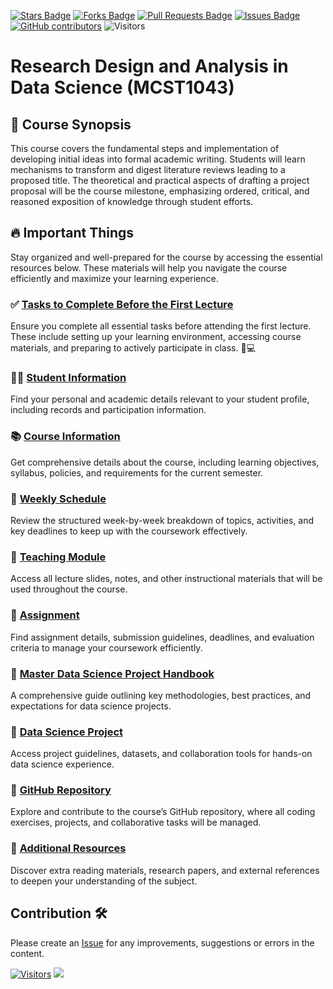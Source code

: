 <a href="https://github.com/drshahizan/research-design/stargazers"><img src="https://img.shields.io/github/stars/drshahizan/research-design" alt="Stars Badge"/></a>
<a href="https://github.com/drshahizan/research-design/network/members"><img src="https://img.shields.io/github/forks/drshahizan/research-design" alt="Forks Badge"/></a>
<a href="https://github.com/drshahizan/research-design/pulls"><img src="https://img.shields.io/github/issues-pr/drshahizan/research-design" alt="Pull Requests Badge"/></a>
<a href="https://github.com/drshahizan/research-design"><img src="https://img.shields.io/github/issues/drshahizan/research-design" alt="Issues Badge"/></a>
<a href="https://github.com/drshahizan/research-design/graphs/contributors"><img alt="GitHub contributors" src="https://img.shields.io/github/contributors/drshahizan/research-design?color=2b9348"></a>
![Visitors](https://api.visitorbadge.io/api/visitors?path=https%3A%2F%2Fgithub.com%2Fdrshahizan%2BDM&labelColor=%23d9e3f0&countColor=%23697689&style=flat)


# Research Design and Analysis in Data Science (MCST1043)

## 📖 Course Synopsis
This course covers the fundamental steps and implementation of developing initial ideas into formal academic writing. Students will learn mechanisms to transform and digest literature reviews leading to a proposed title. The theoretical and practical aspects of drafting a project proposal will be the course milestone, emphasizing ordered, critical, and reasoned exposition of knowledge through student efforts.

## 🔥 Important Things
Stay organized and well-prepared for the course by accessing the essential resources below. These materials will help you navigate the course efficiently and maximize your learning experience.  


### ✅ **[Tasks to Complete Before the First Lecture](./24252/materials/tasks.md)**  
Ensure you complete all essential tasks before attending the first lecture. These include setting up your learning environment, accessing course materials, and preparing to actively participate in class. 📝💻  

### 🧑‍🎓 **[Student Information](./24252/student/)**  
Find your personal and academic details relevant to your student profile, including records and participation information.  

### 📚 **[Course Information](./images/CI_HPDP_SCSP3133%2024252.pdf)**  
Get comprehensive details about the course, including learning objectives, syllabus, policies, and requirements for the current semester.  

### 📅 **[Weekly Schedule](./24252/materials/schedule.md)**  
Review the structured week-by-week breakdown of topics, activities, and key deadlines to keep up with the coursework effectively.  

### 📂 **[Teaching Module](./materials/slides.md)**  
Access all lecture slides, notes, and other instructional materials that will be used throughout the course.  

### 📝 **[Assignment](./24252/assignment)**  
Find assignment details, submission guidelines, deadlines, and evaluation criteria to manage your coursework efficiently.  

### 📄 **[Master Data Science Project Handbook](./images/Project%20Handbook.pdf)**  
A comprehensive guide outlining key methodologies, best practices, and expectations for data science projects.  

### 📝 **[Data Science Project]()**  
Access project guidelines, datasets, and collaboration tools for hands-on data science experience.  

### 🧠 **[GitHub Repository]()**  
Explore and contribute to the course’s GitHub repository, where all coding exercises, projects, and collaborative tasks will be managed.  

### 📝 **[Additional Resources]()**  
Discover extra reading materials, research papers, and external references to deepen your understanding of the subject. 

## Contribution 🛠️
Please create an [Issue](https://github.com/drshahizan/research-design/issues) for any improvements, suggestions or errors in the content.



[![Visitors](https://api.visitorbadge.io/api/visitors?path=https%3A%2F%2Fgithub.com%2Fdrshahizan&labelColor=%23697689&countColor=%23555555&style=plastic)](https://visitorbadge.io/status?path=https%3A%2F%2Fgithub.com%2Fdrshahizan)
![](https://hit.yhype.me/github/profile?user_id=81284918)

